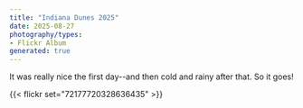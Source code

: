 ```yaml
---
title: "Indiana Dunes 2025"
date: 2025-08-27
photography/types:
- Flickr Album
generated: true
---
```

It was really nice the first day--and then cold and rainy after that. So it goes!

{{< flickr set="72177720328636435" >}}

<!--more-->
